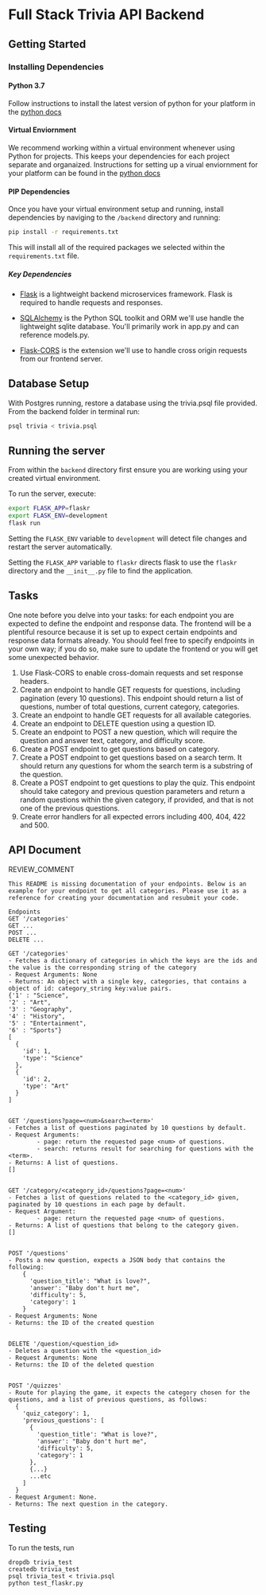# Full Stack Trivia API Backend

## Getting Started

### Installing Dependencies

#### Python 3.7

Follow instructions to install the latest version of python for your platform in the [python docs](https://docs.python.org/3/using/unix.html#getting-and-installing-the-latest-version-of-python)

#### Virtual Enviornment

We recommend working within a virtual environment whenever using Python for projects. This keeps your dependencies for each project separate and organaized. Instructions for setting up a virual enviornment for your platform can be found in the [python docs](https://packaging.python.org/guides/installing-using-pip-and-virtual-environments/)

#### PIP Dependencies

Once you have your virtual environment setup and running, install dependencies by naviging to the `/backend` directory and running:

```bash
pip install -r requirements.txt
```

This will install all of the required packages we selected within the `requirements.txt` file.

##### Key Dependencies

- [Flask](http://flask.pocoo.org/)  is a lightweight backend microservices framework. Flask is required to handle requests and responses.

- [SQLAlchemy](https://www.sqlalchemy.org/) is the Python SQL toolkit and ORM we'll use handle the lightweight sqlite database. You'll primarily work in app.py and can reference models.py. 

- [Flask-CORS](https://flask-cors.readthedocs.io/en/latest/#) is the extension we'll use to handle cross origin requests from our frontend server. 

## Database Setup
With Postgres running, restore a database using the trivia.psql file provided. From the backend folder in terminal run:
```bash
psql trivia < trivia.psql
```

## Running the server

From within the `backend` directory first ensure you are working using your created virtual environment.

To run the server, execute:

```bash
export FLASK_APP=flaskr
export FLASK_ENV=development
flask run
```

Setting the `FLASK_ENV` variable to `development` will detect file changes and restart the server automatically.

Setting the `FLASK_APP` variable to `flaskr` directs flask to use the `flaskr` directory and the `__init__.py` file to find the application. 

## Tasks

One note before you delve into your tasks: for each endpoint you are expected to define the endpoint and response data. The frontend will be a plentiful resource because it is set up to expect certain endpoints and response data formats already. You should feel free to specify endpoints in your own way; if you do so, make sure to update the frontend or you will get some unexpected behavior. 

1. Use Flask-CORS to enable cross-domain requests and set response headers. 
2. Create an endpoint to handle GET requests for questions, including pagination (every 10 questions). This endpoint should return a list of questions, number of total questions, current category, categories. 
3. Create an endpoint to handle GET requests for all available categories. 
4. Create an endpoint to DELETE question using a question ID. 
5. Create an endpoint to POST a new question, which will require the question and answer text, category, and difficulty score. 
6. Create a POST endpoint to get questions based on category. 
7. Create a POST endpoint to get questions based on a search term. It should return any questions for whom the search term is a substring of the question. 
8. Create a POST endpoint to get questions to play the quiz. This endpoint should take category and previous question parameters and return a random questions within the given category, if provided, and that is not one of the previous questions. 
9. Create error handlers for all expected errors including 400, 404, 422 and 500. 

## API Document

REVIEW_COMMENT
```
This README is missing documentation of your endpoints. Below is an example for your endpoint to get all categories. Please use it as a reference for creating your documentation and resubmit your code. 

Endpoints
GET '/categories'
GET ...
POST ...
DELETE ...

GET '/categories'
- Fetches a dictionary of categories in which the keys are the ids and the value is the corresponding string of the category
- Request Arguments: None
- Returns: An object with a single key, categories, that contains a object of id: category_string key:value pairs. 
{'1' : "Science",
'2' : "Art",
'3' : "Geography",
'4' : "History",
'5' : "Entertainment",
'6' : "Sports"}
[
  {
    'id': 1,
    'type': "Science"
  },
  {
    'id': 2,
    'type': "Art"
  }
]


GET '/questions?page=<num>&search=<term>'
- Fetches a list of questions paginated by 10 questions by default.
- Request Arguments:
        - page: return the requested page <num> of questions.
        - search: returns result for searching for questions with the <term>.
- Returns: A list of questions.
[]


GET '/category/<category_id>/questions?page=<num>'
- Fetches a list of questions related to the <category_id> given, paginated by 10 questions in each page by default.
- Request Argument:
        - page: return the requested page <num> of questions.
- Returns: A list of questions that belong to the category given.
[]


POST '/questions'
- Posts a new question, expects a JSON body that contains the following:
    {
      'question_title': "What is love?",
      'answer': "Baby don't hurt me",
      'difficulty': 5,
      'category': 1
    }
- Request Arguments: None
- Returns: the ID of the created question


DELETE '/question/<question_id>
- Deletes a question with the <question_id>
- Request Arguments: None
- Returns: the ID of the deleted question


POST '/quizzes'
- Route for playing the game, it expects the category chosen for the questions, and a list of previous questions, as follows:
  {
    'quiz_category': 1,
    'previous_questions': [
      {
        'question_title': "What is love?",
        'answer': "Baby don't hurt me",
        'difficulty': 5,
        'category': 1
      },
      {...}
      ...etc
    ]
  }
- Request Argument: None.
- Returns: The next question in the category.
```


## Testing
To run the tests, run
```
dropdb trivia_test
createdb trivia_test
psql trivia_test < trivia.psql
python test_flaskr.py
```